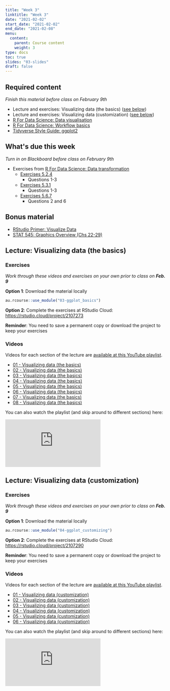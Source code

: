 ```yaml
---
title: "Week 3"
linktitle: "Week 3"
date: "2021-02-02"
start_date: "2021-02-02"
end_date: "2021-02-08"
menu:
  content:
    parent: Course content
    weight: 3
type: docs
toc: true
slides: "03-slides"
draft: false
---
```





## Required content

*Finish this material before class on February 9th*

- <i class="fab fa-youtube"></i> Lecture and exercises: Visualizing data (the basics) ([see below](#lecture-visualizing-data-the-basics))
- <i class="fab fa-youtube"></i> Lecture and exercises: Visualizing data (customization) ([see below](#lecture-visualizing-data-customization))
- <i class="fas fa-book"></i> [R For Data Science: Data visualisation](https://r4ds.had.co.nz/data-visualisation.html)
- <i class="fas fa-book"></i> [R For Data Science: Workflow basics](https://r4ds.had.co.nz/workflow-basics.html)
- <i class="fas fa-book"></i> [Tidyverse Style Guide: ggplot2](https://style.tidyverse.org/ggplot2.html)

## What's due this week

*Turn in on Blackboard before class on February 9th*

- <i class="fas fa-desktop"></i>  Exercises from [R For Data Science: Data transformation](https://r4ds.had.co.nz/transform.html)
  - [Exercises 5.2.4](https://r4ds.had.co.nz/transform.html#exercises-8)
    - Questions 1-3
  - [Exercises 5.3.1](https://r4ds.had.co.nz/transform.html#exercises-9)
    - Questions 1-3
  - [Exercises 5.6.7](https://r4ds.had.co.nz/transform.html#exercises-9)
    - Questions 2 and 6
    
## Bonus material
- <i class="fas fa-external-link-square-alt"></i> [RStudio Primer: Visualize Data](https://rstudio.cloud/learn/primers/3)
- <i class="fas fa-external-link-square-alt"></i> [STAT 545: Graphics Overview (Chs 22-29)](https://stat545.com/graphics-overview.html)

## Lecture: Visualizing data (the basics) 

### Exercises

*Work through these videos and exercises on your own prior to class on **Feb. 9***

<i class="fas fa-desktop"></i> **Option 1**: Download the material locally


```r
au.rcourse::use_module("03-ggplot_basics")
```

<i class="fas fa-cloud"></i> **Option 2**: Complete the exercises at RStudio Cloud: https://rstudio.cloud/project/2107273

**Reminder**: You need to save a permanent copy or download the project to keep your exercises

### Videos

Videos for each section of the lecture are [available at this YouTube playlist](https://www.youtube.com/playlist?list=PLYCuG6HXKxjSoqaehof8Y6Xmt-W8XtHHj).

- [01 - Visualizing data (the basics)](https://www.youtube.com/watch?v=6qW1assnyiM&list=PLYCuG6HXKxjSoqaehof8Y6Xmt-W8XtHHj)
- [02 - Visualizing data (the basics)](https://www.youtube.com/watch?v=eGWOJ-G-zys&list=PLYCuG6HXKxjSoqaehof8Y6Xmt-W8XtHHj)
- [03 - Visualizing data (the basics)](https://www.youtube.com/watch?v=rd9aU_Q5e2A&list=PLYCuG6HXKxjSoqaehof8Y6Xmt-W8XtHHj)
- [04 - Visualizing data (the basics)](https://www.youtube.com/watch?v=FuLPfrmyeBQ&list=PLYCuG6HXKxjSoqaehof8Y6Xmt-W8XtHHj)
- [05 - Visualizing data (the basics)](https://www.youtube.com/watch?v=4g6Q9cebaos&list=PLYCuG6HXKxjSoqaehof8Y6Xmt-W8XtHHj)
- [06 - Visualizing data (the basics)](https://www.youtube.com/watch?v=zuMtIyksr0E&list=PLYCuG6HXKxjSoqaehof8Y6Xmt-W8XtHHj)
- [07 - Visualizing data (the basics)](https://www.youtube.com/watch?v=RC17JpVNq4s&list=PLYCuG6HXKxjSoqaehof8Y6Xmt-W8XtHHj)
- [08 - Visualizing data (the basics)](https://www.youtube.com/watch?v=lAaSvyhMtfg&list=PLYCuG6HXKxjSoqaehof8Y6Xmt-W8XtHHj)

You can also watch the playlist (and skip around to different sections) here:

<div class="embed-responsive embed-responsive-16by9">
<iframe class="embed-responsive-item" src="https://www.youtube.com/embed/videoseries?list=PLYCuG6HXKxjSoqaehof8Y6Xmt-W8XtHHj" frameborder="0" allow="accelerometer; autoplay; encrypted-media; gyroscope; picture-in-picture" allowfullscreen></iframe>
</div>


## Lecture: Visualizing data (customization) 

### Exercises

*Work through these videos and exercises on your own prior to class on **Feb. 9***

<i class="fas fa-desktop"></i> **Option 1**: Download the material locally


```r
au.rcourse::use_module("04-ggplot_customizing")
```

<i class="fas fa-cloud"></i> **Option 2**: Complete the exercises at RStudio Cloud: https://rstudio.cloud/project/2107290

**Reminder**: You need to save a permanent copy or download the project to keep your exercises

### Videos

Videos for each section of the lecture are [available at this YouTube playlist](https://www.youtube.com/playlist?list=PLYCuG6HXKxjRmBBuLr0hVRt6POkDfW_G9).

- [01 - Visualizing data (customization)](https://www.youtube.com/watch?v=4ycrwN2KHJw&list=PLYCuG6HXKxjRmBBuLr0hVRt6POkDfW_G9)
- [02 - Visualizing data (customization)](https://www.youtube.com/watch?v=ofPFexm5g3Q&list=PLYCuG6HXKxjRmBBuLr0hVRt6POkDfW_G9)
- [03 - Visualizing data (customization)](https://www.youtube.com/watch?v=YydDmgJpyng&list=PLYCuG6HXKxjRmBBuLr0hVRt6POkDfW_G9)
- [04 - Visualizing data (customization)](https://www.youtube.com/watch?v=rqVgchsgbFI&list=PLYCuG6HXKxjRmBBuLr0hVRt6POkDfW_G9)
- [05 - Visualizing data (customization)](https://www.youtube.com/watch?v=3yPtWywM8Vs&list=PLYCuG6HXKxjRmBBuLr0hVRt6POkDfW_G9)
- [06 - Visualizing data (customization)](https://www.youtube.com/watch?v=ReXxsy84YKI&list=PLYCuG6HXKxjRmBBuLr0hVRt6POkDfW_G9)

You can also watch the playlist (and skip around to different sections) here:

<div class="embed-responsive embed-responsive-16by9">
<iframe class="embed-responsive-item" src="https://www.youtube.com/embed/videoseries?list=PLYCuG6HXKxjRmBBuLr0hVRt6POkDfW_G9" frameborder="0" allow="accelerometer; autoplay; encrypted-media; gyroscope; picture-in-picture" allowfullscreen></iframe>
</div>
